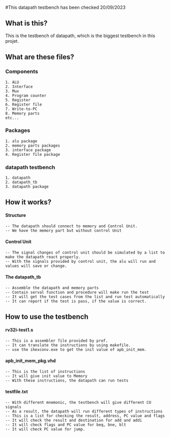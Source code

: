 #This datapath testbench has been checked 20/09/2023

## What is this?
This is the testbench of datapath, which is the biggest testbench in this projet.

## What are these files?

### Components
	1. ALU
	2. Interface
	3. Mux
	4. Program counter
	5. Register 
	6. Register file
	7. Write-to-PC
	8. Memory parts
	etc...

### Packages
	1. alu package
	2. memory parts packages
	3. interface package
	4. Register file package
	
### datapath testbench
	1. datapath 
	2. datapath_tb
	3. datapath package
	
## How it works?
#### Structure
	-- The datapath should connect to memory and Control Unit. 
	-- We have the memory part but without control Unit
	
#### Control Unit
	-- The signal changes of control unit should be simulated by a list to make the datapath react properly.
	-- With the signals provided by control unit, the alu will run and values will save or change.
	
#### The datapath_tb
	-- Assemble the datapath and memory parts
	-- Contain serval function and procedure will make run the test
	-- It will get the test cases from the list and run test automatically
	-- It can report if the test is pass, if the value is correct.

## How to use the testbench

#### rv32i-test1.s
	-- This is a assembler file provided by prof.
	-- It can translate the instructions by using makefile.
	-- use the ihexconv.exe to get the init value of apb_init_mem.
	
#### apb_init_mem_pkg.vhd
	-- This is the list of instructions
	-- It will give init value to Memory
	-- With these instructions, the datapath can run tests
	
#### testfile.txt	
	-- With different mnemonic, the testbench will give different CU signals
	-- As a result, the datapath will run different types of instructions
	-- This is a list for checking the result, address, PC value and flags
	-- It will check the result and destination for add and addi
	-- It will check flags and PC value for beq, bne, blt
	-- It will check PC value for jump.